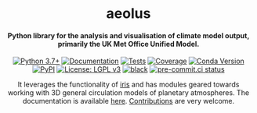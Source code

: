 <h1 align="center">
aeolus
</h1>
<h4 align="center">
Python library for the analysis and visualisation of climate model output, primarily the UK Met Office Unified Model.
</h4>

<p align="center">
<a href="https://www.python.org/downloads/">
<img src="https://img.shields.io/badge/python-3.7+-blue.svg?logo=python&logoColor=white"
     alt="Python 3.7+"></a>
<a href="https://exoclim.github.io/aeolus">
<img src="https://img.shields.io/badge/docs-latest-green?logo=github"
     alt="Documentation"></a>
<a href="https://github.com/exoclim/aeolus/actions?query=workflow%3Atests">
<img src="https://github.com/exoclim/aeolus/workflows/tests/badge.svg"
     alt="Tests"></a>
<a href="https://codecov.io/github/exoclim/aeolus?branch=main">
<img src="https://codecov.io/github/exoclim/aeolus/coverage.svg?branch=main"
     alt="Coverage"></a>
<a href="https://anaconda.org/conda-forge/aeolus">
<img src="https://img.shields.io/conda/vn/conda-forge/aeolus.svg"
     alt="Conda Version"></a>
<a href="https://pypi.org/project/aeolus/">
<img src="https://img.shields.io/pypi/v/aeolus.svg?logo=pypi&logoColor=white"
     alt="PyPI"></a>
<a href="LICENSE">
<img src="https://img.shields.io/badge/license-LGPL%20v3-blue.svg?logo=gnu"
     alt="License: LGPL v3"></a>
<a href="https://github.com/psf/black">
<img src="https://img.shields.io/badge/code%20style-black-000000.svg"
     alt="black"></a>
<a href="https://results.pre-commit.ci/latest/github/exoclim/aeolus/main">
<img src="https://results.pre-commit.ci/badge/github/exoclim/aeolus/main.svg"
     alt="pre-commit.ci status"></a>
</p>

<p align="center">
It leverages the functionality of <a href=https://github.com/SciTools/iris>iris</a> and has modules geared towards working with 3D general circulation models of planetary atmospheres.
The documentation is available <a href=https://exoclim.github.io/aeolus>here</a>.
<a href=https://exoclim.github.io/aeolus/contributing.html>Contributions</a> are very welcome.
</p>
